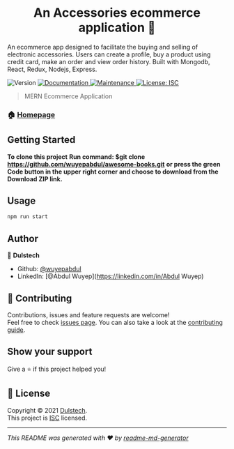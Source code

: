 <h1 align="center">An Accessories ecommerce application 👋</h1>
<p>
  An ecommerce app designed to facilitate the buying and selling of electronic accessories. Users can create a profile, buy a product using credit card, make an order and view order history. Built with Mongodb, React, Redux, Nodejs, Express.
</p>
<p>
  <img alt="Version" src="https://img.shields.io/badge/version-1.0.0-blue.svg?cacheSeconds=2592000" />
  <a href="https://github.com/wuyepabdul/accessories-ecommerce-mern#readme" target="_blank">
    <img alt="Documentation" src="https://img.shields.io/badge/documentation-yes-brightgreen.svg" />
  </a>
  <a href="https://github.com/wuyepabdul/accessories-ecommerce-mern/graphs/commit-activity" target="_blank">
    <img alt="Maintenance" src="https://img.shields.io/badge/Maintained%3F-yes-green.svg" />
  </a>
  <a href="https://github.com/wuyepabdul/accessories-ecommerce-mern/blob/master/LICENSE" target="_blank">
    <img alt="License: ISC" src="https://img.shields.io/github/license/wuyepabdul/accessories-online-store" />
  </a>
</p>

> MERN Ecommerce Application

### 🏠 [Homepage](https://github.com/wuyepabdul/accessories-ecommerce-mern#readme)

## Getting Started

**To clone this project**
**Run command: $git clone https://github.com/wuyepabdul/awesome-books.git**
**or press the green Code button in the upper right corner and choose to download from the Download ZIP link.**


## Usage

```sh
npm run start
```

## Author

👤 **Dulstech**

* Github: [@wuyepabdul](https://github.com/wuyepabdul)
* LinkedIn: [@Abdul Wuyep](https://linkedin.com/in/Abdul Wuyep)

## 🤝 Contributing

Contributions, issues and feature requests are welcome!<br />Feel free to check [issues page](https://github.com/wuyepabdul/accessories-ecommerce-mern/issues). You can also take a look at the [contributing guide](https://github.com/wuyepabdul/accessories-ecommerce-mern/blob/master/CONTRIBUTING.md).

## Show your support

Give a ⭐️ if this project helped you!

## 📝 License

Copyright © 2021 [Dulstech](https://github.com/wuyepabdul).<br />
This project is [ISC](https://github.com/wuyepabdul/accessories-ecommerce-mern/blob/master/LICENSE) licensed.

***
_This README was generated with ❤️ by [readme-md-generator](https://github.com/kefranabg/readme-md-generator)_
